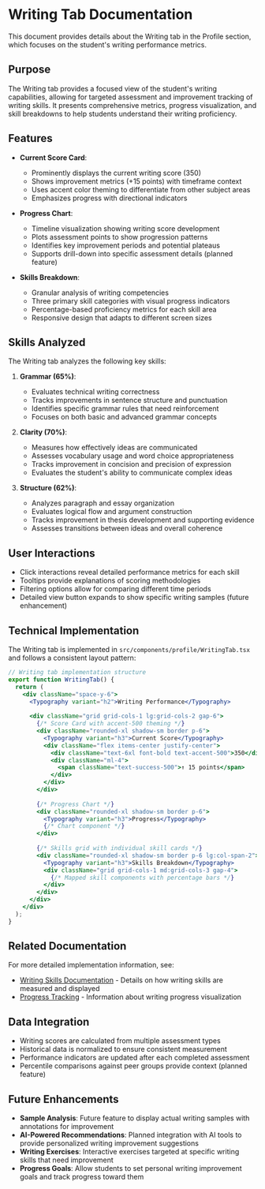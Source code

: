 # Writing Tab Documentation

This document provides details about the Writing tab in the Profile section, which focuses on the student's writing performance metrics.

## Purpose

The Writing tab provides a focused view of the student's writing capabilities, allowing for targeted assessment and improvement tracking of writing skills. It presents comprehensive metrics, progress visualization, and skill breakdowns to help students understand their writing proficiency.

## Features

- **Current Score Card**: 
  - Prominently displays the current writing score (350)
  - Shows improvement metrics (+15 points) with timeframe context
  - Uses accent color theming to differentiate from other subject areas
  - Emphasizes progress with directional indicators

- **Progress Chart**: 
  - Timeline visualization showing writing score development
  - Plots assessment points to show progression patterns
  - Identifies key improvement periods and potential plateaus
  - Supports drill-down into specific assessment details (planned feature)

- **Skills Breakdown**: 
  - Granular analysis of writing competencies
  - Three primary skill categories with visual progress indicators
  - Percentage-based proficiency metrics for each skill area
  - Responsive design that adapts to different screen sizes

## Skills Analyzed

The Writing tab analyzes the following key skills:

1. **Grammar (65%)**: 
   - Evaluates technical writing correctness
   - Tracks improvements in sentence structure and punctuation
   - Identifies specific grammar rules that need reinforcement
   - Focuses on both basic and advanced grammar concepts

2. **Clarity (70%)**: 
   - Measures how effectively ideas are communicated
   - Assesses vocabulary usage and word choice appropriateness
   - Tracks improvement in concision and precision of expression
   - Evaluates the student's ability to communicate complex ideas

3. **Structure (62%)**: 
   - Analyzes paragraph and essay organization
   - Evaluates logical flow and argument construction
   - Tracks improvement in thesis development and supporting evidence
   - Assesses transitions between ideas and overall coherence

## User Interactions

- Click interactions reveal detailed performance metrics for each skill
- Tooltips provide explanations of scoring methodologies
- Filtering options allow for comparing different time periods
- Detailed view button expands to show specific writing samples (future enhancement)

## Technical Implementation

The Writing tab is implemented in `src/components/profile/WritingTab.tsx` and follows a consistent layout pattern:

```jsx
// Writing tab implementation structure
export function WritingTab() {
  return (
    <div className="space-y-6">
      <Typography variant="h2">Writing Performance</Typography>
      
      <div className="grid grid-cols-1 lg:grid-cols-2 gap-6">
        {/* Score Card with accent-500 theming */}
        <div className="rounded-xl shadow-sm border p-6">
          <Typography variant="h3">Current Score</Typography>
          <div className="flex items-center justify-center">
            <div className="text-6xl font-bold text-accent-500">350</div>
            <div className="ml-4">
              <span className="text-success-500">↑ 15 points</span>
            </div>
          </div>
        </div>
        
        {/* Progress Chart */}
        <div className="rounded-xl shadow-sm border p-6">
          <Typography variant="h3">Progress</Typography>
          {/* Chart component */}
        </div>
        
        {/* Skills grid with individual skill cards */}
        <div className="rounded-xl shadow-sm border p-6 lg:col-span-2">
          <Typography variant="h3">Skills Breakdown</Typography>
          <div className="grid grid-cols-1 md:grid-cols-3 gap-4">
            {/* Mapped skill components with percentage bars */}
          </div>
        </div>
      </div>
    </div>
  );
}
```

## Related Documentation

For more detailed implementation information, see:

- [Writing Skills Documentation](./skills.md) - Details on how writing skills are measured and displayed
- [Progress Tracking](./progress-tracking.md) - Information about writing progress visualization

## Data Integration

- Writing scores are calculated from multiple assessment types
- Historical data is normalized to ensure consistent measurement
- Performance indicators are updated after each completed assessment
- Percentile comparisons against peer groups provide context (planned feature)

## Future Enhancements

- **Sample Analysis**: Future feature to display actual writing samples with annotations for improvement
- **AI-Powered Recommendations**: Planned integration with AI tools to provide personalized writing improvement suggestions
- **Writing Exercises**: Interactive exercises targeted at specific writing skills that need improvement
- **Progress Goals**: Allow students to set personal writing improvement goals and track progress toward them
